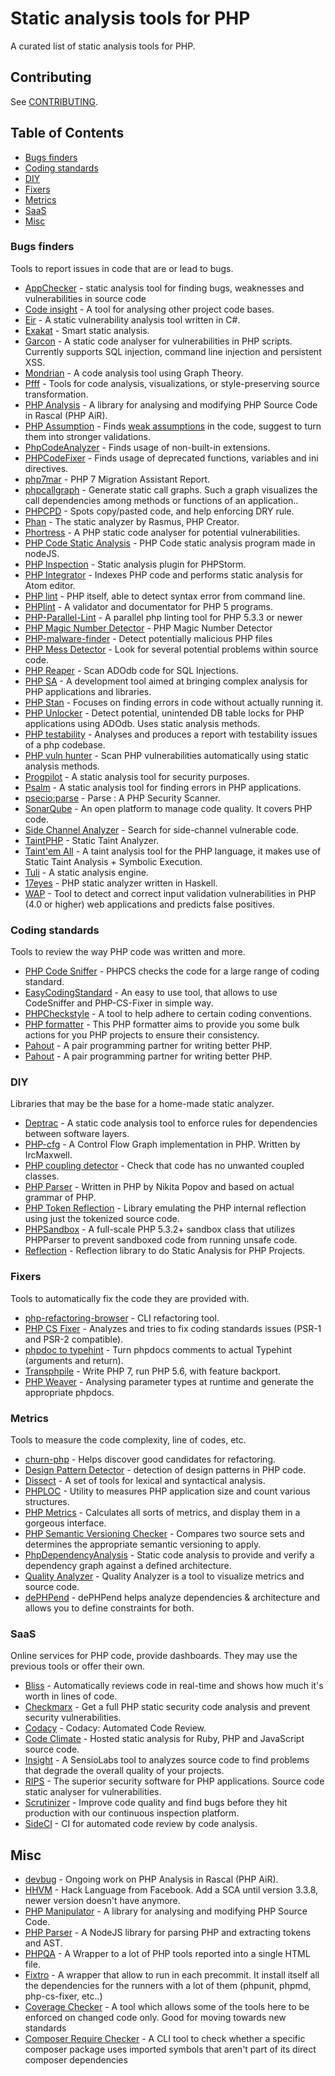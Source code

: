 # Static analysis tools for PHP

A curated list of static analysis tools for PHP.

## Contributing

See [CONTRIBUTING](https://github.com/exakat/php-static-analysis-tools/blob/master/CONTRIBUTING.md).

## Table of Contents

* [Bugs finders](#bugs-finders)
* [Coding standards](#coding-standards)
* [DIY](#diy)
* [Fixers](#fixers)
* [Metrics](#metrics)
* [SaaS](#saas)
* [Misc](#misc)

### Bugs finders

Tools to report issues in code that are or lead to bugs.

* [AppChecker](https://npo-echelon.ru/en/solutions/appchecker.php) - static analysis tool for finding bugs, weaknesses and vulnerabilities in source code
* [Code insight](https://github.com/console-helpers/code-insight) - A tool for analysing other project code bases.
* [Eir](https://github.com/Lixody/Eir) - A static vulnerability analysis tool written in C#.
* [Exakat](http://www.exakat.io/) - Smart static analysis.
* [Garcon](https://github.com/GentlyGuitar/Garcon.git) - A static code analyser for vulnerabilities in PHP scripts. Currently supports SQL injection, command line injection and persistent XSS.
* [Mondrian](https://github.com/Trismegiste/Mondrian) - A code analysis tool using Graph Theory.
* [Pfff](https://github.com/facebook/pfff) - Tools for code analysis, visualizations, or style-preserving source transformation.
* [PHP Analysis](https://github.com/cwi-swat/php-analysis) - A library for analysing and modifying PHP Source Code in Rascal (PHP AiR).
* [PHP Assumption](https://github.com/rskuipers/php-assumptions.git) - Finds <a href="http://rskuipers.com/entry/from-assumptions-to-assertions">weak assumptions</a> in the code, suggest to turn them into stronger validations.
* [PhpCodeAnalyzer](https://github.com/wapmorgan/PhpCodeAnalyzer.git) - Finds usage of non-built-in extensions.
* [PHPCodeFixer](https://github.com/wapmorgan/PhpCodeFixer) -  Finds usage of deprecated functions, variables and ini directives.
* [php7mar](https://github.com/Alexia/php7mar) - PHP 7 Migration Assistant Report.
* [phpcallgraph](http://phpcallgraph.sourceforge.net/) - Generate static call graphs. Such a graph visualizes the call dependencies among methods or functions of an application..
* [PHPCPD](https://github.com/sebastianbergmann/phpcpd) - Spots copy/pasted code, and help enforcing DRY rule.
* [Phan](https://github.com/etsy/phan) - The static analyzer by Rasmus, PHP Creator.
* [Phortress](https://github.com/lowjoel/phortress) - A PHP static code analyser for potential vulnerabilities.
* [PHP Code Static Analysis](https://github.com/joaaoleite/code-static-analysis) - PHP Code static analysis program made in nodeJS.
* [PHP Inspection](https://plugins.jetbrains.com/plugin/7622?pr=idea) - Static analysis plugin for PHPStorm.
* [PHP Integrator](https://github.com/php-integrator) - Indexes PHP code and performs static analysis for Atom editor.
* [PHP lint](http://php.net/manual/en/features.commandline.options.php) - PHP itself, able to detect syntax error from command line.
* [PHPlint](http://www.icosaedro.it/phplint/) - A validator and documentator for PHP 5 programs.
* [PHP-Parallel-Lint](https://github.com/JakubOnderka/PHP-Parallel-Lint) - A parallel php linting tool for PHP 5.3.3 or newer
* [PHP Magic Number Detector](https://github.com/povils/phpmnd) - PHP Magic Number Detector
* [PHP-malware-finder](https://github.com/nbs-system/php-malware-finder) - Detect potentially malicious PHP files
* [PHP Mess Detector](http://phpmd.org/) - Look for several potential problems within source code.
* [PHP Reaper](https://github.com/emanuil/php-reaper.git) - Scan ADOdb code for SQL Injections.
* [PHP SA](https://github.com/ovr/phpsa) - A development tool aimed at bringing complex analysis for PHP applications and libraries.
* [PHP Stan](https://github.com/phpstan/phpstan) - Focuses on finding errors in code without actually running it.
* [PHP Unlocker](http://emanuilslavov.com/php-unlocker/) - Detect potential, unintended DB table locks for PHP applications using ADOdb. Uses static analysis methods.
* [PHP testability](https://github.com/edsonmedina/php_testability) - Analyses and produces a report with testability issues of a php codebase.
* [PHP vuln hunter](https://github.com/OneSourceCat/phpvulhunter) - Scan PHP vulnerabilities automatically using static analysis methods.
* [Progpilot](https://github.com/designsecurity/progpilot) - A static analysis tool for security purposes.
* [Psalm](https://getpsalm.org/) - A static analysis tool for finding errors in PHP applications.
* [psecio:parse](https://github.com/psecio/parse.git) - Parse : A PHP Security Scanner.
* [SonarQube](http://www.sonarqube.org/) - An open platform to manage code quality. It covers PHP code.
* [Side Channel Analyzer](https://github.com/olivo/side-channel-analyzer) - Search for side-channel vulnerable code.
* [TaintPHP](https://github.com/olivo/TaintPHP.git) - Static Taint Analyzer.
* [Taint'em All](http://taint.spro.ink/) - A taint analysis tool for the PHP language, it makes use of Static Taint Analysis + Symbolic Execution.
* [Tuli](https://github.com/ircmaxell/Tuli) - A static analysis engine.
* [17eyes](https://github.com/17eyes/17eyes) - PHP static analyzer written in Haskell.
* [WAP](https://www.owasp.org/index.php/OWASP_WAP-Web_Application_Protection) - Tool to detect and correct input validation vulnerabilities in PHP (4.0 or higher) web applications and predicts false positives. 

### Coding standards

Tools to review the way PHP code was written and more.

* [PHP Code Sniffer](https://github.com/squizlabs/PHP_CodeSniffer) - PHPCS checks the code for a large range of coding standard.
* [EasyCodingStandard](https://github.com/Symplify/EasyCodingStandard) - An easy to use tool, that allows to use CodeSniffer and PHP-CS-Fixer in simple way.
* [PHPCheckstyle](https://github.com/PHPCheckstyle/phpcheckstyle) - A tool to help adhere to certain coding conventions.
* [PHP formatter](https://github.com/mmoreram/php-formatter) - This PHP formatter aims to provide you some bulk actions for you PHP projects to ensure their consistency.
* [Pahout](https://github.com/wata727/pahout) - A pair programming partner for writing better PHP.
* [Pahout](https://github.com/wata727/pahout) - A pair programming partner for writing better PHP.

### DIY

Libraries that may be the base for a home-made static analyzer.

* [Deptrac](https://github.com/sensiolabs-de/deptrac.git) - A static code analysis tool to enforce rules for dependencies between software layers.
* [PHP-cfg](https://github.com/ircmaxell/php-cfg) - A Control Flow Graph implementation in PHP. Written by IrcMaxwell.
* [PHP coupling detector](https://github.com/akeneo/php-coupling-detector) - Check that code has no unwanted coupled classes.
* [PHP Parser](https://github.com/nikic/PHP-Parser) - Written in PHP by Nikita Popov and based on actual grammar of PHP.
* [PHP Token Reflection](https://github.com/Andrewsville/PHP-Token-Reflection) - Library emulating the PHP internal reflection using just the tokenized source code.
* [PHPSandbox](https://github.com/fieryprophet/php-sandbox) - A full-scale PHP 5.3.2+ sandbox class that utilizes PHPParser to prevent sandboxed code from running unsafe code.
* [Reflection](https://github.com/phpDocumentor/Reflection.git) - Reflection library to do Static Analysis for PHP Projects.

### Fixers

Tools to automatically fix the code they are provided with.

* [php-refactoring-browser](https://github.com/QafooLabs/php-refactoring-browser) - CLI refactoring tool.
* [PHP CS Fixer](https://github.com/FriendsOfPHP/PHP-CS-Fixer) - Analyzes and tries to fix coding standards issues (PSR-1 and PSR-2 compatible).
* [phpdoc to typehint](https://github.com/dunglas/phpdoc-to-typehint) - Turn phpdocs comments to actual Typehint (arguments and return).
* [Transphpile](https://github.com/jaytaph/Transphpile) - Write PHP 7, run PHP 5.6, with feature backport.
* [PHP Weaver](https://github.com/troelskn/phpweaver) - Analysing parameter types at runtime and generate the appropriate phpdocs.

### Metrics

Tools to measure the code complexity, line of codes, etc.

* [churn-php](https://github.com/bmitch/churn-php) - Helps discover good candidates for refactoring.
* [Design Pattern Detector](https://github.com/Halleck45/DesignPatternDetector.git) - detection of design patterns in PHP code.
* [Dissect](https://github.com/jakubledl/dissect) - A set of tools for lexical and syntactical analysis.
* [PHPLOC](https://github.com/sebastianbergmann/phploc) - Utility to measures PHP application size and count various structures.
* [PHP Metrics](https://github.com/Halleck45/PhpMetrics) - Calculates all sorts of metrics, and display them in a gorgeous interface.
* [PHP Semantic Versioning Checker](https://github.com/tomzx/php-semver-checker) - Compares two source sets and determines the appropriate semantic versioning to apply.
* [PhpDependencyAnalysis](https://github.com/mamuz/PhpDependencyAnalysis) - Static code analysis to provide and verify a dependency graph against a defined architecture.
* [Quality Analyzer](https://github.com/Qafoo/QualityAnalyzer.git) - Quality Analyzer is a tool to visualize metrics and source code.
* [dePHPend](https://github.com/mihaeu/dephpend) - dePHPend helps analyze dependencies & architecture and allows you to define constraints for both.

### SaaS

Online services for PHP code, provide dashboards. They may use the previous tools or offer their own.


* [Bliss](https://blissai.com/index.html) - Automatically reviews code in real-time and shows how much it's worth in lines of code.
* [Checkmarx](http://lp.checkmarx.com/php-code-analysis/) - Get a full PHP  static security code analysis and prevent security vulnerabilities.
* [Codacy](https://www.codacy.com/) - Codacy: Automated Code Review.
* [Code Climate](https://codeclimate.com) - Hosted static analysis for Ruby, PHP and JavaScript source code.
* [Insight](https://insight.sensiolabs.com/) - A SensioLabs tool to analyzes source code to find problems that degrade the overall quality of your projects.
* [RIPS](https://www.ripstech.com/) - The superior security software for PHP applications. Source code static analyser for vulnerabilities.
* [Scrutinizer](https://scrutinizer-ci.com/) - Improve code quality and find bugs before they hit production with our continuous inspection platform.
* [SideCI](https://sideci.com/) - CI for automated code review by code analysis.

## Misc

* [devbug](http://www.devbug.co.uk/) - Ongoing work on PHP Analysis in Rascal (PHP AiR).
* [HHVM](http://hhvm.com/) - Hack Language from Facebook. Add a SCA until version 3.3.8, newer version doesn't have anymore.
* [PHP Manipulator](https://github.com/schmittjoh/php-manipulator) - A library for analysing and modifying PHP Source Code.
* [PHP Parser](https://github.com/glayzzle/php-parser) - A NodeJS library for parsing PHP and extracting tokens and AST.
* [PHPQA](https://edgedesigncz.github.io/phpqa/) - A Wrapper to a lot of PHP tools reported into a single HTML file.
* [Fixtro](https://github.com/karlosagudo/fixtro) - A wrapper that allow to run in each precommit. It install itself all the dependencies for the runners with a lot of them (phpunit, phpmd, php-cs-fixer, etc..)
* [Coverage Checker](https://github.com/exussum12/coverageChecker) - A tool which allows some of the tools here to be enforced on changed code only. Good for moving towards new standards
* [Composer Require Checker](https://github.com/maglnet/ComposerRequireChecker) - A CLI tool to check whether a specific composer package uses imported symbols that aren't part of its direct composer dependencies
